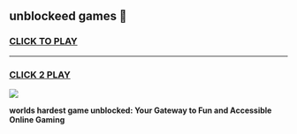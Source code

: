 
## unblockeed games 👋
<h3>
<a href="https://premium.freeplayer.one?title=unblockeed_games&ref=13F">CLICK TO PLAY</a></h3>
<hr>

<h3>
<a href="https://premium.freeplayer.one?title=unblockeed_games&ref=13F">CLICK 2 PLAY</a>
  
</h3>

<a href="https://premium.freeplayer.one?title=unblockeed_games&ref=12F/"><img src="https://clearcache.store/games.png"></a>


**worlds hardest game unblocked: Your Gateway to Fun and Accessible Online Gaming**
